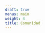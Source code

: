 ```yaml
---
draft: true
menus: main
weight: 4
title: Comunidad
---
```


<!--add blocks of content here to add more sections to the community page -->
